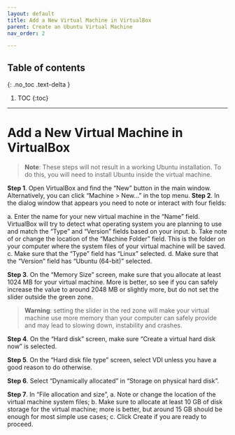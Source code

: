 ```yaml
---
layout: default
title: Add a New Virtual Machine in VirtualBox
parent: Create an Ubuntu Virtual Machine
nav_order: 2

---
```

## Table of contents
{: .no_toc .text-delta }

1. TOC
{:toc}

---

# Add a New Virtual Machine in VirtualBox

> **Note**: These steps will not result in a working Ubuntu installation. To do this, you will need to install Ubuntu inside the virtual machine.

**Step 1**. Open VirtualBox and find the “New” button in the main window. Alternatively, you can click “Machine > New…” in the top menu.
**Step 2**. In the dialog window that appears you need to note or interact with four fields:

  a. Enter the name for your new virtual machine in the “Name” field. VirtualBox will try to detect what operating system you are planning to use and match the “Type” and “Version” fields based on your input.
  b. Take note of or change the location of the “Machine Folder” field. This is the folder on your computer where the system files of your virtual machine will be saved.
  c. Make sure that the “Type” field has “Linux” selected.
  d. Make sure that the “Version” field has “Ubuntu (64-bit)” selected.

**Step 3**. On the “Memory Size” screen, make sure that you allocate at least 1024 MB for your virtual machine. More is better, so see if you can safely increase the value to around 2048 MB or slightly more, but do not set the slider outside the green zone.

> **Warning**: setting the slider in the red zone will make your virtual machine use more memory than your computer can safely provide and may lead to slowing down, instability and crashes.

**Step 4**. On the “Hard disk” screen, make sure “Create a virtual hard disk now” is selected.

**Step 5**. On the “Hard disk file type” screen, select VDI unless you have a good reason to do otherwise.

**Step 6**. Select “Dynamically allocated” in “Storage on physical hard disk”.

**Step 7**. In “File allocation and size”, 
  a. Note or change the location of the virtual machine system files;
  b. Make sure to allocate at least 10 GB of disk storage for the virtual machine; more is better, but around 15 GB should be enough for most simple use cases;
  c. Click Create if you are ready to proceed.

